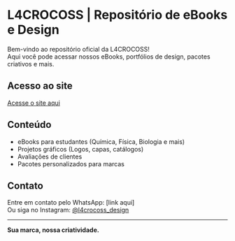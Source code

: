 # L4CROCOSS | Repositório de eBooks e Design

Bem-vindo ao repositório oficial da L4CROCOSS!  
Aqui você pode acessar nossos eBooks, portfólios de design, pacotes criativos e mais.

## Acesso ao site
[Acesse o site aqui](https://teunome.github.io/nomedoseurepositorio)

## Conteúdo
- eBooks para estudantes (Química, Física, Biologia e mais)
- Projetos gráficos (Logos, capas, catálogos)
- Avaliações de clientes
- Pacotes personalizados para marcas

## Contato
Entre em contato pelo WhatsApp: [link aqui]  
Ou siga no Instagram: [@l4crocoss_design](https://instagram.com/...)

---

**Sua marca, nossa criatividade.**
